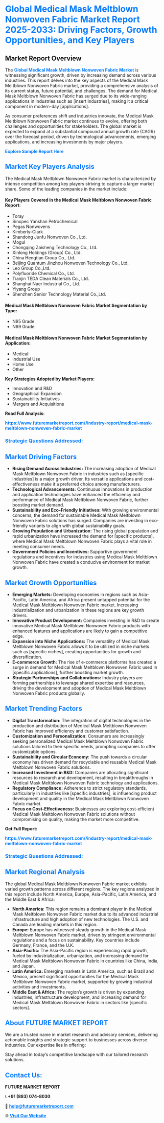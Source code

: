 <h1 style="color: #007BFF;">Global Medical Mask Meltblown Nonwoven Fabric Market Report 2025-2033: Driving Factors, Growth Opportunities, and Key Players</h1>

<section id="overview">
<h2>Market Report Overview</h2>
<p>The <a href="https://www.futuremarketreport.com//industry-report/medical-mask-meltblown-nonwoven-fabric-market" style="color: #007BFF; text-decoration: none;"><strong>Global Medical Mask Meltblown Nonwoven Fabric Market</strong></a> is witnessing significant growth, driven by increasing demand across various industries. This report delves into the key aspects of the Medical Mask Meltblown Nonwoven Fabric market, providing a comprehensive analysis of its current status, future potential, and challenges. The demand for Medical Mask Meltblown Nonwoven Fabric has surged due to its wide-ranging applications in industries such as [insert industries], making it a critical component in modern-day [applications].</p>
<p>As consumer preferences shift and industries innovate, the Medical Mask Meltblown Nonwoven Fabric market continues to evolve, offering both challenges and opportunities for stakeholders. The global market is expected to expand at a substantial compound annual growth rate (CAGR) over the forecast period, driven by technological advancements, emerging applications, and increasing investments by major players.</p>
</section>

<section id="overview">
<p><a href="https://www.futuremarketreport.com//request-sample/reportId=78650" style="color: #007BFF; text-decoration: none;"><strong>Explore Sample Report Here</strong></a></p>
</section>

<section id="key-players">
<h2 style="color: #007BFF;">Market Key Players Analysis</h2>
<p>The Medical Mask Meltblown Nonwoven Fabric market is characterized by intense competition among key players striving to capture a larger market share. Some of the leading companies in the market include:</p>
<h4>Key Players Covered in the Medical Mask Meltblown Nonwoven Fabric Report:</h4>
<ul><li>Toray</li><li>Sinopec Yanshan Petrochemical</li><li>Pegas Nonwovens</li><li>Kimberly-Clark</li><li>Shandong Junfu Nonwoven Co., Ltd.</li><li>Mogul</li><li>Chongqing Zaisheng Technology Co., Ltd.</li><li>Xinlong Holdings (Group) Co., Ltd.</li><li>China Hengtian Group Co., Ltd.</li><li>Beijing Quantum Jinzhou Nonwoven Technology Co., Ltd.</li><li>Leo Group Co.,Ltd.</li><li>Polyfluoride Chemical Co., Ltd.</li><li>Tianjin TEDA Clean Materials Co., Ltd.</li><li>Shanghai Naer Industrial Co., Ltd.</li><li>Yiyang Group</li><li>Shenzhen Senior Technology Material Co.,Ltd.</li></ul>
<h4>Medical Mask Meltblown Nonwoven Fabric Market Segmentation by Type:</h4>
<ul><li>N95 Grade</li><li>N99 Grade</li></ul>

<h4>Medical Mask Meltblown Nonwoven Fabric Market Segmentation by Application:</h4>
<ul><li>Medical</li><li>Industrial Use</li><li>Home Use</li><li>Other</li></ul>
<p><strong>Key Strategies Adopted by Market Players:</strong></p>
<ul>
<li>Innovation and R&D</li>
<li>Geographical Expansion</li>
<li>Sustainability Initiatives</li>
<li>Mergers and Acquisitions</li>
</ul>
</section>

<section>
<p><strong>Read Full Analysis: </strong></p><a href="https://www.futuremarketreport.com//industry-report/medical-mask-meltblown-nonwoven-fabric-market" style="color: #007BFF; text-decoration: none;"><strong>https://www.futuremarketreport.com//industry-report/medical-mask-meltblown-nonwoven-fabric-market</strong></a>
<h3 style="color: #007BFF;">Strategic Questions Addressed:</h3>
</section>

<section id="driving-factors">
<h2 style="color: #007BFF;">Market Driving Factors</h2>
<ul>
<li><strong>Rising Demand Across Industries:</strong> The increasing adoption of Medical Mask Meltblown Nonwoven Fabric in industries such as [specific industries] is a major growth driver. Its versatile applications and cost-effectiveness make it a preferred choice among manufacturers.</li>
<li><strong>Technological Advancements:</strong> Continuous innovations in production and application technologies have enhanced the efficiency and performance of Medical Mask Meltblown Nonwoven Fabric, further boosting market demand.</li>
<li><strong>Sustainability and Eco-Friendly Initiatives:</strong> With growing environmental concerns, the demand for sustainable Medical Mask Meltblown Nonwoven Fabric solutions has surged. Companies are investing in eco-friendly variants to align with global sustainability goals.</li>
<li><strong>Growing Population and Urbanization:</strong> The rising global population and rapid urbanization have increased the demand for [specific products], where Medical Mask Meltblown Nonwoven Fabric plays a vital role in meeting consumer needs.</li>
<li><strong>Government Policies and Incentives:</strong> Supportive government regulations and incentives for industries using Medical Mask Meltblown Nonwoven Fabric have created a conducive environment for market growth.</li>
</ul>
</section>

<section id="growth-opportunities">
<h2 style="color: #007BFF;">Market Growth Opportunities</h2>
<ul>
<li><strong>Emerging Markets:</strong> Developing economies in regions such as Asia-Pacific, Latin America, and Africa present untapped potential for the Medical Mask Meltblown Nonwoven Fabric market. Increasing industrialization and urbanization in these regions are key growth drivers.</li>
<li><strong>Innovative Product Development:</strong> Companies investing in R&D to create innovative Medical Mask Meltblown Nonwoven Fabric products with enhanced features and applications are likely to gain a competitive edge.</li>
<li><strong>Expansion into Niche Applications:</strong> The versatility of Medical Mask Meltblown Nonwoven Fabric allows it to be utilized in niche markets such as [specific niches], creating opportunities for growth and diversification.</li>
<li><strong>E-commerce Growth:</strong> The rise of e-commerce platforms has created a surge in demand for Medical Mask Meltblown Nonwoven Fabric used in [specific applications], further boosting market growth.</li>
<li><strong>Strategic Partnerships and Collaborations:</strong> Industry players are forming partnerships to leverage shared expertise and resources, driving the development and adoption of Medical Mask Meltblown Nonwoven Fabric products globally.</li>
</ul>
</section>

<section id="trending-factors">
<h2 style="color: #007BFF;">Market Trending Factors</h2>
<ul>
<li><strong>Digital Transformation:</strong> The integration of digital technologies in the production and distribution of Medical Mask Meltblown Nonwoven Fabric has improved efficiency and customer satisfaction.</li>
<li><strong>Customization and Personalization:</strong> Consumers are increasingly seeking personalized Medical Mask Meltblown Nonwoven Fabric solutions tailored to their specific needs, prompting companies to offer customizable options.</li>
<li><strong>Sustainability and Circular Economy:</strong> The push towards a circular economy has driven demand for recyclable and reusable Medical Mask Meltblown Nonwoven Fabric solutions.</li>
<li><strong>Increased Investment in R&D:</strong> Companies are allocating significant resources to research and development, resulting in breakthroughs in Medical Mask Meltblown Nonwoven Fabric technology and applications.</li>
<li><strong>Regulatory Compliance:</strong> Adherence to strict regulatory standards, particularly in industries like [specific industries], is influencing product development and quality in the Medical Mask Meltblown Nonwoven Fabric market.</li>
<li><strong>Focus on Cost-Effectiveness:</strong> Businesses are exploring cost-efficient Medical Mask Meltblown Nonwoven Fabric solutions without compromising on quality, making the market more competitive.</li>
</ul>
</section>

<section>
<p><strong>Get Full Report: </strong></p><a href="https://www.futuremarketreport.com//industry-report/medical-mask-meltblown-nonwoven-fabric-market" style="color: #007BFF; text-decoration: none;"><strong>https://www.futuremarketreport.com//industry-report/medical-mask-meltblown-nonwoven-fabric-market</strong></a>
<h3 style="color: #007BFF;">Strategic Questions Addressed:</h3>
</section>


<section id="regional-analysis">
<h2 style="color: #007BFF;">Market Regional Analysis</h2>
<p>The global Medical Mask Meltblown Nonwoven Fabric market exhibits varied growth patterns across different regions. The key regions analyzed in this report include North America, Europe, Asia-Pacific, Latin America, and the Middle East & Africa:</p>
<ul>
<li><strong>North America:</strong> This region remains a dominant player in the Medical Mask Meltblown Nonwoven Fabric market due to its advanced industrial infrastructure and high adoption of new technologies. The U.S. and Canada are leading markets in this region.</li>
<li><strong>Europe:</strong> Europe has witnessed steady growth in the Medical Mask Meltblown Nonwoven Fabric market, driven by stringent environmental regulations and a focus on sustainability. Key countries include Germany, France, and the U.K.</li>
<li><strong>Asia-Pacific:</strong> The Asia-Pacific region is experiencing rapid growth, fueled by industrialization, urbanization, and increasing demand for Medical Mask Meltblown Nonwoven Fabric in countries like China, India, and Japan.</li>
<li><strong>Latin America:</strong> Emerging markets in Latin America, such as Brazil and Mexico, present significant opportunities for the Medical Mask Meltblown Nonwoven Fabric market, supported by growing industrial activities and investments.</li>
<li><strong>Middle East & Africa:</strong> The region’s growth is driven by expanding industries, infrastructure development, and increasing demand for Medical Mask Meltblown Nonwoven Fabric in sectors like [specific sectors].</li>
</ul>
</section>

<footer>
<h2 style="color: #007BFF;">About FUTURE MARKET REPORT</h2>
<p>We are a trusted name in market research and advisory services, delivering actionable insights and strategic support to businesses across diverse industries. Our expertise lies in offering:</p>

<p>Stay ahead in today’s competitive landscape with our tailored research solutions.</p>

<h2 style="color: #007BFF;">Contact Us:</h2>
<p><strong>FUTURE MARKET REPORT</strong></p>
<p>📞 <strong>+91 (883) 074-8030</strong></p>
<p>📧 <strong><a href="mailto:help@futuremarketreport.com" style="color: #007BFF;">help@futuremarketreport.com</a></strong></p>
<p>🌐 <strong><a href="https://www.futuremarketreport.com/" style="color: #007BFF;">Visit Our Website</a></strong></p>
</footer>